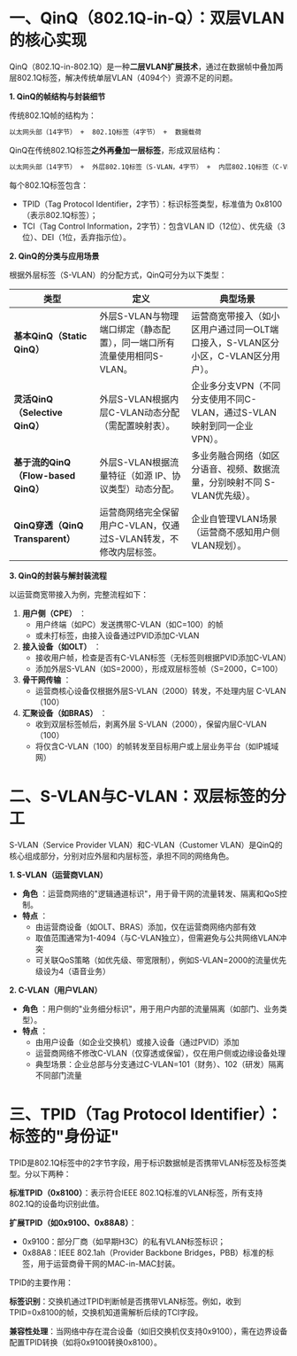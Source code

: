 # **一、QinQ（802.1Q-in-Q）：双层VLAN的核心实现**

QinQ（802.1Q-in-802.1Q）是一种**二层VLAN扩展技术**，通过在数据帧中叠加两层802.1Q标签，解决传统单层VLAN（4094个）资源不足的问题。

**1. QinQ的帧结构与封装细节**

传统802.1Q帧的结构为：

```bash
以太网头部（14字节） +  802.1Q标签（4字节） +  数据载荷
```

QinQ在传统802.1Q标签**之外再叠加一层标签**，形成双层结构：

```bash
以太网头部（14字节） +  外层802.1Q标签（S-VLAN，4字节） +  内层802.1Q标签（C-VLAN，4字节） +  数据载荷
```

每个802.1Q标签包含：

* TPID（Tag Protocol Identifier，2字节）：标识标签类型，标准值为 0x8100（表示802.1Q标签）；
* TCI（Tag Control Information，2字节）：包含VLAN ID（12位）、优先级（3位）、DEI（1位，丢弃指示位）。

**2. QinQ的分类与应用场景**

根据外层标签（S-VLAN）的分配方式，QinQ可分为以下类型：

| **类型**                            | **定义**                                                         | **典型场景**                                                                |
| ----------------------------------------- | ---------------------------------------------------------------------- | --------------------------------------------------------------------------------- |
| **基本QinQ（Static QinQ）**         | 外层S-VLAN与物理端口绑定（静态配置），同一端口所有流量使用相同S-VLAN。 | 运营商宽带接入（如小区用户通过同一OLT端口接入，S-VLAN区分小区，C-VLAN区分用户）。 |
| **灵活QinQ（Selective QinQ）**      | 外层S-VLAN根据内层C-VLAN动态分配（需配置映射表）。                     | 企业多分支VPN（不同分支使用不同C-VLAN，通过S-VLAN映射到同一企业VPN）。            |
| **基于流的QinQ（Flow-based QinQ）** | 外层S-VLAN根据流量特征（如源 IP、协议类型）动态分配。                  | 多业务融合网络（如区分语音、视频、数据流量，分别映射不同 S-VLAN优先级）。         |
| **QinQ穿透（QinQ Transparent）**    | 运营商网络完全保留用户C-VLAN，仅通过S-VLAN转发，不修改内层标签。       | 企业自管理VLAN场景（运营商不感知用户侧VLAN规划）。                                |

**3. QinQ的封装与解封装流程**

以运营商宽带接入为例，完整流程如下：

1. **用户侧（CPE）** ：
   - 用户终端（如PC）发送携带C-VLAN（如C=100）的帧
   - 或未打标签，由接入设备通过PVID添加C-VLAN
2. **接入设备（如OLT）** ：
   * 接收用户帧，检查是否有C-VLAN标签（无标签则根据PVID添加C-VLAN）
   * 添加外层S-VLAN（如S=2000），形成双层标签帧（S=2000，C=100）
3. **骨干网传输** ：
   - 运营商核心设备仅根据外层S-VLAN（2000）转发，不处理内层 C-VLAN（100）
4. **汇聚设备（如BRAS）** ：
   * 收到双层标签帧后，剥离外层 S-VLAN（2000），保留内层C-VLAN（100）
   * 将仅含C-VLAN（100）的帧转发至目标用户或上层业务平台（如IP城域网）

# **二、S-VLAN与C-VLAN：双层标签的分工**

S-VLAN（Service Provider VLAN）和C-VLAN（Customer VLAN）是QinQ的核心组成部分，分别对应外层和内层标签，承担不同的网络角色。

**1. S-VLAN（运营商VLAN）**

* **角色** ：运营商网络的"逻辑通道标识"，用于骨干网的流量转发、隔离和QoS控制。
* **特点** ：
  * 由运营商设备（如OLT、BRAS）添加，仅在运营商网络内部有效
  * 取值范围通常为1-4094（与C-VLAN独立），但需避免与公共网络VLAN冲突
  * 可关联QoS策略（如优先级、带宽限制），例如S-VLAN=2000的流量优先级设为4（语音业务）

**2. C-VLAN（用户VLAN）**

* **角色** ：用户侧的"业务细分标识"，用于用户内部的流量隔离（如部门、业务类型）。
* **特点** ：
  * 由用户设备（如企业交换机）或接入设备（通过PVID）添加
  * 运营商网络不修改C-VLAN（仅穿透或保留），仅在用户侧或边缘设备处理
  * 典型场景：企业总部与分支通过C-VLAN=101（财务）、102（研发）隔离不同部门流量

# **三、TPID（Tag Protocol Identifier）：标签的"身份证"**

TPID是802.1Q标签中的2字节字段，用于标识数据帧是否携带VLAN标签及标签类型。分以下两种：

**标准TPID（0x8100）**：表示符合IEEE 802.1Q标准的VLAN标签，所有支持802.1Q的设备均识别此值。

**扩展TPID（如0x9100、0x88A8）**：

* 0x9100：部分厂商（如早期H3C）的私有VLAN标签标识；
* 0x88A8：IEEE 802.1ah（Provider Backbone Bridges，PBB）标准的标签，用于运营商骨干网的MAC-in-MAC封装。

TPID的主要作用：

**标签识别**：交换机通过TPID判断帧是否携带VLAN标签。例如，收到TPID=0x8100的帧，交换机知道需解析后续的TCI字段。

**兼容性处理**：当网络中存在混合设备（如旧交换机仅支持0x9100），需在边界设备配置TPID转换（如将0x9100转换0x8100）。
